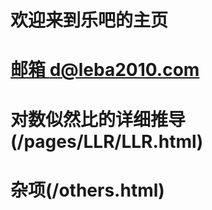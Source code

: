 # 欢迎来到乐吧的主页
# [邮箱 d@leba2010.com](myabout.html)
# 对数似然比的详细推导(/pages/LLR/LLR.html)

# 杂项(/others.html)
